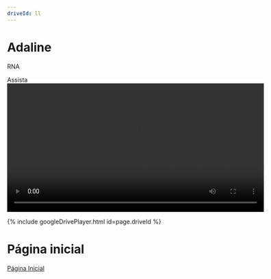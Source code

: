 ```yaml
---
driveId: ll
---
```


# Adaline

RNA

Assista
<video width="600" controls>
    <source src="https://github.com/OliveiraVictor2/Minicurso_RNAs/raw/refs/heads/main/videos/video.mp4" type="video/mp4">
    Seu navegador não suporta a reprodução do vídeo.
</video>


{% include googleDrivePlayer.html id=page.driveId  %}


# Página inicial
[Página Inicial](../index.md)
